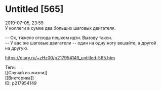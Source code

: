 Untitled [565]
===============

   
 2019-07-05, 23:59   
  У коллеги в сумке два больших шаговых двигателя.   
   
 -- Ох, тяжело отсюда пешком идти. Вызову такси.   
 -- У вас же шаговые двигатели -- один на одну ногу вешайте, а другой на другую.   
    
 <https://diary.ru/~zHz00/p217954149_untitled-565.htm>   
   
 Теги:   
 [[Случай из жизни]]   
 [[Викторика]]   
 ID: p217954149